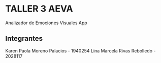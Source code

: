 # TALLER 3 AEVA
  Analizador de Emociones Visuales App

## Integrantes
  Karen Paola Moreno Palacios - 1940254
  Lina Marcela Rivas Rebolledo - 2028117
